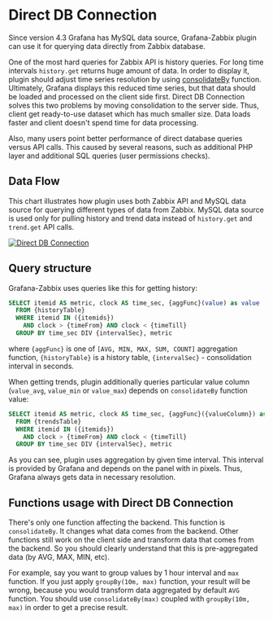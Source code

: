 # Direct DB Connection

Since version 4.3 Grafana has MySQL data source, Grafana-Zabbix plugin can use it for querying data directly from
Zabbix database.

One of the most hard queries for Zabbix API is history queries. For long time intervals `history.get`
returns huge amount of data. In order to display it, plugin should adjust time series resolution
by using [consolidateBy](/reference/functions/#consolidateby) function. Ultimately, Grafana displays this reduced
time series, but that data should be loaded and processed on the client side first. Direct DB Connection solves this
two problems by moving consolidation to the server side. Thus, client get ready-to-use dataset which has much smaller
size. Data loads faster and client doesn't spend time for data processing.

Also, many users point better performance of direct database queries versus API calls. This caused by several reasons,
such as additional PHP layer and additional SQL queries (user permissions checks).

## Data Flow

This chart illustrates how plugin uses both Zabbix API and MySQL data source for querying different types
of data from Zabbix. MySQL data source is used only for pulling history and trend data instead of `history.get`
and `trend.get` API calls.

[![Direct DB Connection](../img/reference-direct-db-connection.svg)](../img/reference-direct-db-connection.svg)

## Query structure

Grafana-Zabbix uses queries like this for getting history:

```sql
SELECT itemid AS metric, clock AS time_sec, {aggFunc}(value) as value
  FROM {historyTable}
  WHERE itemid IN ({itemids})
    AND clock > {timeFrom} AND clock < {timeTill}
  GROUP BY time_sec DIV {intervalSec}, metric
```

where `{aggFunc}` is one of `[AVG, MIN, MAX, SUM, COUNT]` aggregation function, `{historyTable}` is a history table,
`{intervalSec}` - consolidation interval in seconds.

When getting trends, plugin additionally queries particular value column (`value_avg`, `value_min` or `value_max`)
depends on `consolidateBy` function value:

```sql
SELECT itemid AS metric, clock AS time_sec, {aggFunc}({valueColumn}) as value
  FROM {trendsTable}
  WHERE itemid IN ({itemids})
    AND clock > {timeFrom} AND clock < {timeTill}
  GROUP BY time_sec DIV {intervalSec}, metric
```

As you can see, plugin uses aggregation by given time interval. This interval is provided by Grafana and depends on the
panel with in pixels. Thus, Grafana always gets data in necessary resolution.

## Functions usage with Direct DB Connection

There's only one function affecting the backend. This function is `consolidateBy`. It changes what data comes from 
the backend. Other functions still work on the client side and transform data that comes from the backend. So you should
clearly understand that this is pre-aggregated data (by AVG, MAX, MIN, etc). 

For example, say you want to group values by 1 hour interval and `max` function. If you just apply `groupBy(10m, max)` function, your result will be wrong, because you would transform data aggregated by default `AVG` function. You should use `consolidateBy(max)` coupled with `groupBy(10m, max)` in order to get a precise result.
